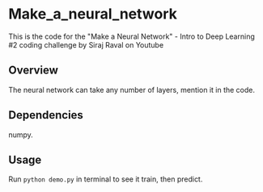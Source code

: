 # Make_a_neural_network
This is the code for the "Make a Neural Network" - Intro to Deep Learning #2 coding challenge by Siraj Raval on Youtube

## Overview
The neural network can take any number of layers, mention it in the code.

## Dependencies

numpy.

## Usage

Run ``python demo.py`` in terminal to see it train, then predict.


